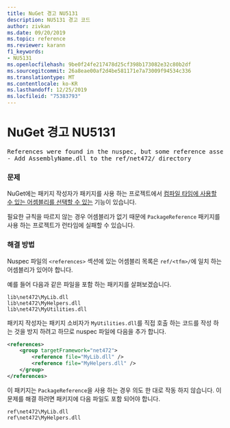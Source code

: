 ```yaml
---
title: NuGet 경고 NU5131
description: NU5131 경고 코드
author: zivkan
ms.date: 09/20/2019
ms.topic: reference
ms.reviewer: karann
f1_keywords:
- NU5131
ms.openlocfilehash: 9be0f24fe217478d25cf398b173082e32c80b2df
ms.sourcegitcommit: 26a8eae00af2d4be581171e7a73009f94534c336
ms.translationtype: MT
ms.contentlocale: ko-KR
ms.lasthandoff: 12/25/2019
ms.locfileid: "75383793"
---
```

# <a name="nuget-warning-nu5131"></a>NuGet 경고 NU5131

<pre>References were found in the nuspec, but some reference assemblies were not found in both the nuspec and ref folder. Add the following reference assemblies:
- Add AssemblyName.dll to the ref/net472/ directory</pre>

### <a name="issue"></a>문제

NuGet에는 패키지 작성자가 패키지를 사용 하는 프로젝트에서 [컴파일 타임에 사용할 수 있는 어셈블리를 선택할 수 있는](../../create-packages/Select-assemblies-referenced-by-projects.md) 기능이 있습니다.

필요한 규칙을 따르지 않는 경우 어셈블리가 없기 때문에 `PackageReference` 패키지를 사용 하는 프로젝트가 런타임에 실패할 수 있습니다.

### <a name="solution"></a>해결 방법

Nuspec 파일의 `<references>` 섹션에 있는 어셈블리 목록은 `ref/<tfm>/`에 일치 하는 어셈블리가 있어야 합니다.

예를 들어 다음과 같은 파일을 포함 하는 패키지를 살펴보겠습니다.

```text
lib\net472\MyLib.dll
lib\net472\MyHelpers.dll
lib\net472\MyUtilities.dll
```

패키지 작성자는 패키지 소비자가 `MyUtilities.dll`를 직접 호출 하는 코드를 작성 하는 것을 방지 하려고 하므로 nuspec 파일에 다음을 추가 합니다.

```xml
<references>
    <group targetFramework="net472">
        <reference file="MyLib.dll" />
        <reference file="MyHelpers.dll" />
    </group>
</references>
```

이 패키지는 `PackageReference`을 사용 하는 경우 의도 한 대로 작동 하지 않습니다. 이 문제를 해결 하려면 패키지에 다음 파일도 포함 되어야 합니다.

```text
ref\net472\MyLib.dll
ref\net472\MyHelpers.dll
```
